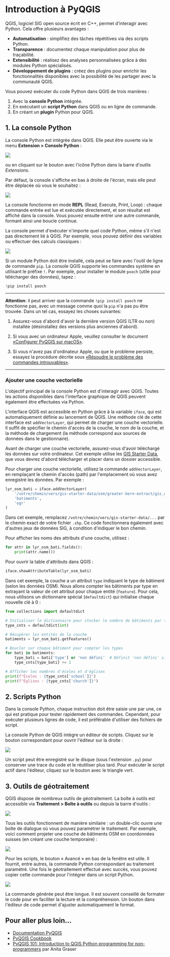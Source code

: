 # Introduction à PyQGIS

QGIS, logiciel SIG open source écrit en C++, permet d’interagir avec Python. Cela offre plusieurs avantages :

- **Automatisation** : simplifiez des tâches répétitives via des scripts Python.
- **Transparence** : documentez chaque manipulation pour plus de traçabilité.
- **Extensibilité** : réalisez des analyses personnalisées grâce à des modules Python spécialisés.
- **Développement de plugins** : créez des plugins pour enrichir les fonctionnalités disponibles avec la possibilité de les partager avec la communauté QGIS.

Vous pouvez exécuter du code Python dans QGIS de trois manières :

1. Avec la **console Python** intégrée.
2. En exécutant un **script Python** dans QGIS ou en ligne de commande.
3. En créant un **plugin** Python pour QGIS.

## 1. La console Python

La console Python est intégrée dans QGIS. Elle peut être ouverte via le menu **Extension > Console Python** :

![](assets/menu-console-python.png)

ou en cliquant sur le bouton avec l'icône Python dans la barre d'outils *Extensions*.

Par défaut, la console s'affiche en bas à droite de l'écran, mais elle peut être déplacée où vous le souhaitez :

![](assets/qgis-console-python.png)

La console fonctionne en mode **REPL** (Read, Execute, Print, Loop) : chaque commande entrée est lue et exécutée directement, et son résultat est affiché dans la console. Vous pouvez ensuite entrer une autre commande, formant ainsi une boucle continue.

La console permet d'exécuter n'importe quel code Python, même s'il n'est pas directement lié à QGIS. Par exemple, vous pouvez définir des variables ou effectuer des calculs classiques :

![](assets/qgis-repl-python.png)

Si un module Python doit être installé, cela peut se faire avec l'outil de ligne de commande `pip`. La console QGIS supporte les commandes système en utilisant le préfixe `!`. Par exemple, pour installer le module `pooch` (utile pour télécharger des données), tapez :

```python
!pip install pooch
```

---

**Attention**: il peut arriver que la commande `!pip install pooch` ne fonctionne pas, avec un message comme quoi la `pip` n'a pas pu être trouvée. Dans un tel cas, essayez les choses suivantes:

1. Assurez-vous d'abord d'avoir la dernière version QGIS (LTR ou non) installée (désinstallez des versions plus anciennes d'abord).

2. Si vous avec un ordinateur Apple, veuillez consulter le document [«Configurer PyQGIS sur macOS»](./pyqgis-on-macos.md).

3. Si vous n'avez pas d'ordinateur Apple, ou que le problème persiste, essayez la procédure décrite sous [«Résoudre le problème des commandes introuvables»](./pyqgis-fix-path-issue.md).

---


### Ajouter une couche vectorielle

L'objectif principal de la console Python est d'interagir avec QGIS. Toutes les actions disponibles dans l'interface graphique de QGIS peuvent également être effectuées via Python.

L'interface QGIS est accessible en Python grâce à la variable `iface`, qui est automatiquement définie au lancement de QGIS. Une méthode clé de cette interface est `addVectorLayer`, qui permet de charger une couche vectorielle. Il suffit de spécifier le chemin d'accès de la couche, le nom de la couche, et la méthode de chargement (la méthode correspond aux sources de données dans le gestionnaire).

Avant de charger une couche vectorielle, assurez-vous d'avoir téléchargé les données sur votre ordinateur. Cet exemple utilise les [GIS Starter Data](https://www.geoinformatique.ch/data/gis-starter-data), que vous devrez d'abord télécharger et placer dans un dossier accessible.

Pour charger une couche vectorielle, utilisez la commande `addVectorLayer`, en remplaçant le chemin d'accès (path) par l'emplacement où vous avez enregistré les données. Par exemple :

```python
lyr_osm_bati = iface.addVectorLayer(
    '/votre/chemin/vers/gis-starter-data/osm/greater-bern-extract/gis_osm_buildings_a.shp',
    'batiments',
    'ogr'
)
```

Dans cet exemple, remplacez `/votre/chemin/vers/gis-starter-data/...` par le chemin exact de votre fichier `.shp`. Ce code fonctionnera également avec d'autres jeux de données SIG, à condition d'indiquer le bon chemin.

Pour afficher les noms des attributs d'une couche, utilisez :

```python
for attr in lyr_osm_bati.fields():
    print(attr.name())
```

Pour ouvrir la table d'attributs dans QGIS :

```python
iface.showAttributeTable(lyr_osm_bati)
```

Dans cet exemple, la couche a un attribut `type` indiquant le type de bâtiment (selon les données OSM). Nous allons compter les bâtiments par type en extrayant la valeur de cet attribut pour chaque entité (`feature`). Pour cela, nous utilisons un dictionnaire spécial (`defaultdict`) qui initialise chaque nouvelle clé à 0 :

```python
from collections import defaultdict
```
``` python
# Initialiser le dictionnaire pour stocker le nombre de bâtiments par type
type_cnts = defaultdict(int)
```
```python
# Récupérer les entités de la couche
batiments = lyr_osm_bati.getFeatures()
```
```python
# Boucler sur chaque bâtiment pour compter les types
for bati in batiments:
    type_bati = bati['type'] or 'non défini'  # Définit 'non défini' si le type est vide
    type_cnts[type_bati] += 1
```
```python
# Afficher les nombres d'écoles et d'églises
print(f"Écoles : {type_cnts['school']}")
print(f"Églises : {type_cnts['church']}")
```

## 2. Scripts Python

Dans la console Python, chaque instruction doit être saisie une par une, ce qui est pratique pour tester rapidement des commandes. Cependant, pour exécuter plusieurs lignes de code, il est préférable d'utiliser des fichiers de script.

La console Python de QGIS intègre un éditeur de scripts. Cliquez sur le bouton correspondant pour ouvrir l'éditeur sur la droite :

![](assets/console-python-script.png)

Un script peut être enregistré sur le disque (sous l'extension `.py`) pour conserver une trace du code et le réutiliser plus tard. Pour exécuter le script actif dans l'éditeur, cliquez sur le bouton avec le triangle vert.

## 3. Outils de géotraitement

QGIS dispose de nombreux outils de géotraitement. La boîte à outils est accessible via **Traitement > Boîte à outils** ou depuis la barre d'outils :

![](assets/geoprocessing-toolbox.png)

Tous les outils fonctionnent de manière similaire : un double-clic ouvre une boîte de dialogue où vous pouvez paramétrer le traitement. Par exemple, voici comment projeter une couche de bâtiments OSM en coordonnées suisses (en créant une couche temporaire) :

![](assets/traitement-project.png)

Pour les scripts, le bouton « Avancé » en bas de la fenêtre est utile. Il fournit, entre autres, la commande Python correspondant au traitement paramétré. Une fois le géotraitement effectué avec succès, vous pouvez copier cette commande pour l'intégrer dans un script Python.

![](assets/processing-copy-py-command.png)

La commande générée peut être longue. Il est souvent conseillé de formater le code pour en faciliter la lecture et la compréhension. Un bouton dans l'éditeur de code permet d'ajuster automatiquement le format.

## Pour aller plus loin...

- [Documentation PyQGIS](https://qgis.org/pyqgis/master/index.html)
- [PyQGIS Cookbook](https://docs.qgis.org/3.40/en/docs/pyqgis_developer_cookbook/index.html)
- [PyQGIS 101: Introduction to QGIS Python programming for non-programmers](https://anitagraser.com/pyqgis-101-introduction-to-qgis-python-programming-for-non-programmers) par Anita Graser
